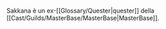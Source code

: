Sakkana è un ex-[[Glossary/Quester|quester]] della [[Cast/Guilds/MasterBase/MasterBase|MasterBase]].